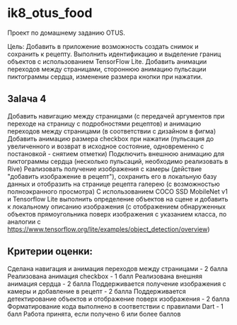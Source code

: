 # ik8_otus_food
Проект по домашнему заданию OTUS.

Цель:
Добавить в приложение возможность создать снимок и сохранить к рецепту. Выполнить идентификацию и выделение границ объектов с использованием TensorFlow Lite. Добавить анимации переходов между страницами, стороннюю анимацию пульсации пиктограммы сердца, изменение размера кнопки при нажатии.
## Заlача 4
Добавить навигацию между страницами (с передачей аргументов при переходе на страницу с подробностями рецептов) и анимацию переходов между страницами (в соответствии с дизайном в фигма)
Добавить анимацию размера checkbox при нажатии (пульсация до увеличенного и возврат в исходное состояние, одновременно с постановкой - снятием отметки)
Подключить внешнюю анимацию для пиктограммы сердца (несколько пульсаций, необходимо реализовать в Rive)
Реализовать получение изображения с камеры (действие "добавить изображение в рецепт"), сохранить его в локальную базу данных и отобразить на странице рецепта галерею (с возможностью полноэкранного просмотра)
С использованием COCO SSD MobileNet v1 и Tensorflow Lite выполнить определение объектов на сцене и добавить к локальному описанию изображения (с отображением обнаруженных объектов прямоугольника поверх изображения с указанием класса, по аналогии с https://www.tensorflow.org/lite/examples/object_detection/overview)

## Критерии оценки:
Сделана навигация и анимация переходов между страницами - 2 балла
Реализована анимация checkbox - 1 балл
Реализована внешняя анимация сердца - 2 балла
Поддерживается получение изображения с камеры и добавление в рецепт - 2 балла
Поддерживается детектирование объектов и отображение поверх изображения - 2 балла
Форматирование кода выполнено в соответствии с правилами Dart - 1 балл
Работа принята, если получено 6 или более баллов
